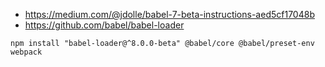 - https://medium.com/@jdolle/babel-7-beta-instructions-aed5cf17048b
- https://github.com/babel/babel-loader

`npm install "babel-loader@^8.0.0-beta" @babel/core @babel/preset-env webpack`